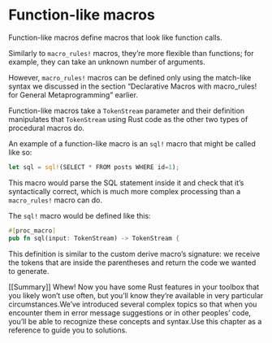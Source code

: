 # Function-like macros

Function-like macros define macros that look like function calls.

Similarly to `macro_rules!` macros, they’re more flexible than functions; for example, they can take an unknown number of arguments.

However, `macro_rules!` macros can be defined only using the match-like syntax we discussed in the section “Declarative Macros with macro_rules! for General Metaprogramming” earlier.

Function-like macros take a `TokenStream` parameter and their definition manipulates that `TokenStream` using Rust code as the other two types of procedural macros do.

An example of a function-like macro is an `sql!` macro that might be called like so:

```rust
let sql = sql!(SELECT * FROM posts WHERE id=1);
```

This macro would parse the SQL statement inside it and check that it’s syntactically correct, which is much more complex processing than a `macro_rules!` macro can do.

The `sql!` macro would be defined like this:

```rust
#[proc_macro]
pub fn sql(input: TokenStream) -> TokenStream {
```

This definition is similar to the custom derive macro’s signature: we receive the tokens that are inside the parentheses and return the code we wanted to generate.

[[Summary]]
Whew! Now you have some Rust features in your toolbox that you likely won’t use often, but you’ll know they’re available in very particular circumstances.We’ve introduced several complex topics so that when you encounter them in error message suggestions or in other peoples’ code, you’ll be able to recognize these concepts and syntax.Use this chapter as a reference to guide you to solutions.

